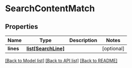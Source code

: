 # SearchContentMatch

## Properties
Name | Type | Description | Notes
------------ | ------------- | ------------- | -------------
**lines** | [**list[SearchLine]**](SearchLine.md) |  | [optional] 

[[Back to Model list]](../README.md#documentation-for-models) [[Back to API list]](../README.md#documentation-for-api-endpoints) [[Back to README]](../README.md)


